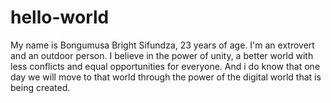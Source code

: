# hello-world
My name is Bongumusa Bright Sifundza, 23 years of age. I'm an extrovert and an outdoor person. I believe in the power of unity, a better world with less conflicts and equal opportunities for everyone. And i do know that one day we will move to that world through the power of the digital world that is being created.
